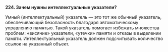 **224. Зачем нужны интеллектуальные указатели?**  

Умный (интеллектуальный) указатель — это тот же обычный указатель, обеспечивающий безопасность благодаря автоматическому управлению памятью. Такой указатель помогает избежать множества проблем: «висячие» указатели, «утечки» памяти и отказы в выделении памяти. Интеллектуальный указатель должен подсчитывать количество ссылок на указанный объект.
